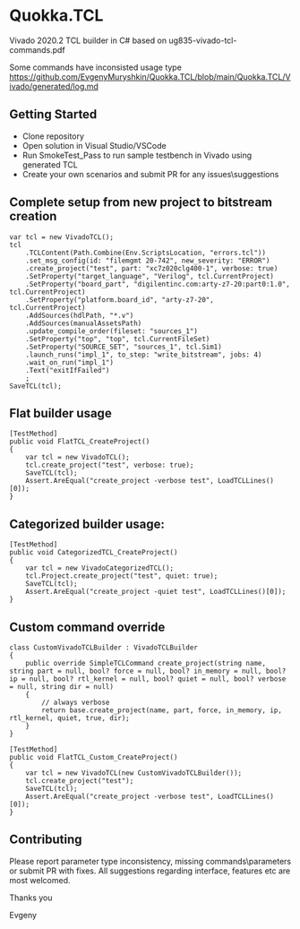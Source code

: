 # Quokka.TCL

Vivado 2020.2 TCL builder in C# based on ug835-vivado-tcl-commands.pdf

Some commands have inconsisted usage type
https://github.com/EvgenyMuryshkin/Quokka.TCL/blob/main/Quokka.TCL/Vivado/generated/log.md

## Getting Started
* Clone repository
* Open solution in Visual Studio/VSCode
* Run SmokeTest_Pass to run sample testbench in Vivado using generated TCL
* Create your own scenarios and submit PR for any issues\suggestions

## Complete setup from new project to bitstream creation
```
var tcl = new VivadoTCL();
tcl
    .TCLContent(Path.Combine(Env.ScriptsLocation, "errors.tcl"))
    .set_msg_config(id: "filemgmt 20-742", new_severity: "ERROR")
    .create_project("test", part: "xc7z020clg400-1", verbose: true)
    .SetProperty("target_language", "Verilog", tcl.CurrentProject)
    .SetProperty("board_part", "digilentinc.com:arty-z7-20:part0:1.0", tcl.CurrentProject)
    .SetProperty("platform.board_id", "arty-z7-20", tcl.CurrentProject)
    .AddSources(hdlPath, "*.v")
    .AddSources(manualAssetsPath)
    .update_compile_order(fileset: "sources_1")
    .SetProperty("top", "top", tcl.CurrentFileSet)
    .SetProperty("SOURCE_SET", "sources_1", tcl.Sim1)
    .launch_runs("impl_1", to_step: "write_bitstream", jobs: 4)
    .wait_on_run("impl_1")
    .Text("exitIfFailed")
    ;
SaveTCL(tcl);
```

## Flat builder usage
```
[TestMethod]
public void FlatTCL_CreateProject()
{
    var tcl = new VivadoTCL();
    tcl.create_project("test", verbose: true);
    SaveTCL(tcl);
    Assert.AreEqual("create_project -verbose test", LoadTCLLines()[0]);
}
```

## Categorized builder usage:
```
[TestMethod]
public void CategorizedTCL_CreateProject()
{
    var tcl = new VivadoCategorizedTCL();
    tcl.Project.create_project("test", quiet: true);
    SaveTCL(tcl);
    Assert.AreEqual("create_project -quiet test", LoadTCLLines()[0]);
}
```

## Custom command override
```
class CustomVivadoTCLBuilder : VivadoTCLBuilder
{
    public override SimpleTCLCommand create_project(string name, string part = null, bool? force = null, bool? in_memory = null, bool? ip = null, bool? rtl_kernel = null, bool? quiet = null, bool? verbose = null, string dir = null)
    {
        // always verbose
        return base.create_project(name, part, force, in_memory, ip, rtl_kernel, quiet, true, dir);
    }
}

[TestMethod]
public void FlatTCL_Custom_CreateProject()
{
    var tcl = new VivadoTCL(new CustomVivadoTCLBuilder());
    tcl.create_project("test");
    SaveTCL(tcl);
    Assert.AreEqual("create_project -verbose test", LoadTCLLines()[0]);
}
```

## Contributing
Please report parameter type inconsistency, missing commands\parameters or submit PR with fixes.
All suggestions regarding interface, features etc are most welcomed.

Thanks you

Evgeny
